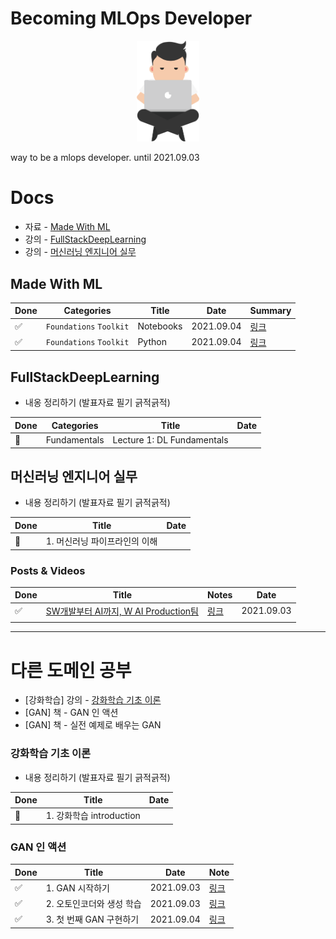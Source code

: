 # Becoming MLOps Developer



<center><img src='assets/logo.png' width="100"/></center>

way to be a mlops developer. until 2021.09.03

# Docs

- 자료 - [Made With ML](https://madewithml.com/)
- 강의 - [FullStackDeepLearning](https://fullstackdeeplearning.com/)
- 강의 - [머신러닝 엔지니어 실무](https://www.inflearn.com/course/%EB%A8%B8%EC%8B%A0%EB%9F%AC%EB%8B%9D-%EC%97%94%EC%A7%80%EB%8B%88%EC%96%B4-%EC%8B%A4%EB%AC%B4#curriculum)



## Made With ML

| Done | Categories              | Title     | Date       | Summary                               |
| ---- | ----------------------- | --------- | ---------- | ------------------------------------- |
| ✅    | `Foundations` `Toolkit` | Notebooks | 2021.09.04 | [링크](./made-with-ml/1_notebooks.md) |
| ✅    | `Foundations` `Toolkit` | Python    | 2021.09.04 | [링크](./made-with-ml/2_python.md)    |



## FullStackDeepLearning

- 내옹 정리하기 (발표자료 필기 긁적긁적)

| Done | Categories   | Title                      | Date |
| ---- | ------------ | -------------------------- | ---- |
| 🔳    | Fundamentals | Lecture 1: DL Fundamentals |      |



## 머신러닝 엔지니어 실무

- 내용 정리하기 (발표자료 필기 긁적긁적)

| Done | Title                         | Date |
| ---- | ----------------------------- | ---- |
| 🔳    | 1. 머신러닝 파이프라인의 이해 |      |



### Posts & Videos

| Done | Title                                                        | Notes                       | Date       |
| ---- | ------------------------------------------------------------ | --------------------------- | ---------- |
| ✅    | [SW개발부터 AI까지, W AI Production팀](https://recruit.webtoonscorp.com/webtoon/ko/insideDetail?id=12) | [링크](./posts/sw-to-ai.md) | 2021.09.03 |
|      |                                                              |                             |            |



---

# 다른 도메인 공부

- [강화학습] 강의 - [강화학습 기초 이론](https://www.youtube.com/playlist?list=PLpRS2w0xWHTcTZyyX8LMmtbcMXpd3s4TU)
- [GAN] 책 - GAN 인 액션
- [GAN] 책 - 실전 예제로 배우는 GAN

### 강화학습 기초 이론

- 내용 정리하기 (발표자료 필기 긁적긁적)

| Done | Title                    | Date |
| ---- | ------------------------ | ---- |
| 🔳    | 1. 강화학습 introduction |      |



### GAN 인 액션

| Done | Title                     | Date       | Note                                   |
| ---- | ------------------------- | ---------- | -------------------------------------- |
| ✅    | 1. GAN 시작하기           | 2021.09.03 | [링크](gan-in-action/1_start-gan.md)   |
| ✅    | 2. 오토인코더와 생성 학습 | 2021.09.03 | [링크](gan-in-action/2_autoencoder.md) |
| ✅    | 3. 첫 번째 GAN 구현하기   | 2021.09.04 | [링크](gan-in-action/3_first-gan.md)   |

